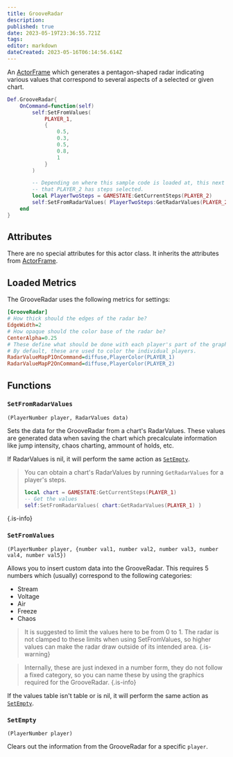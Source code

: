 ```yaml
---
title: GrooveRadar
description: 
published: true
date: 2023-05-19T23:36:55.721Z
tags: 
editor: markdown
dateCreated: 2023-05-16T06:14:56.614Z
---
```


An [ActorFrame](/en/dev/actors/actortypes/actorframe/_index) which generates a pentagon-shaped radar indicating various values that correspond to several aspects of a selected or given chart.

```lua
Def.GrooveRadar{
    OnCommand=function(self)
        self:SetFromValues(
            PLAYER_1,
            {
                0.5,
                0.3,
                0.5,
                0.8,
                1
            }
        )

        -- Depending on where this sample code is loaded at, this next call can be successful, or will result empty based on the case
        -- that PLAYER_2 has steps selected.
        local PlayerTwoSteps = GAMESTATE:GetCurrentSteps(PLAYER_2)
        self:SetFromRadarValues( PlayerTwoSteps:GetRadarValues(PLAYER_2) )
    end
}
```

## Attributes

There are no special attributes for this actor class. It inherits the attributes from [ActorFrame](/en/dev/actors/actortypes/actorframe/_index#attributes).

## Loaded Metrics

The GrooveRadar uses the following metrics for settings:

```ini
[GrooveRadar]
# How thick should the edges of the radar be?
EdgeWidth=2
# How opaque should the color base of the radar be?
CenterAlpha=0.25
# These define what should be done with each player's part of the graph.
# By default, these are used to color the individual players.
RadarValueMapP1OnCommand=diffuse,PlayerColor(PLAYER_1)
RadarValueMapP2OnCommand=diffuse,PlayerColor(PLAYER_2)
```

## Functions

### `SetFromRadarValues`
`(PlayerNumber player, RadarValues data)`

Sets the data for the GrooveRadar from a chart's RadarValues. These values are generated data when saving the chart which precalculate information like jump intensity, chaos charting, ammount of holds, etc.

If RadarValues is nil, it will perform the same action as [`SetEmpty`](#setempty).

> You can obtain a chart's RadarValues by running `GetRadarValues` for a player's steps.
> <!-- TODO: Make a wiki page for Steps functions before adding this in! -->
> <!-- For more information as to why GetRadarValues requires the PlayerNumber again, check [`GetRadarValues`](). -->
> ```lua
> local chart = GAMESTATE:GetCurrentSteps(PLAYER_1)
> -- Get the values
> self:SetFromRadarValues( chart:GetRadarValues(PLAYER_1) )
> ```
{.is-info}

### `SetFromValues`
`(PlayerNumber player, {number val1, number val2, number val3, number val4, number val5})`

Allows you to insert custom data into the GrooveRadar. This requires 5 numbers which (usually) correspond to the following categories:

- Stream
- Voltage
- Air
- Freeze
- Chaos

> It is suggested to limit the values here to be from 0 to 1. The radar is not clamped to these limits when using SetFromValues, so higher values can make the radar
> draw outside of its intended area.
{.is-warning}

> Internally, these are just indexed in a number form, they do not follow a fixed category, so you can name these by using the graphics required for the GrooveRadar.
{.is-info}

If the values table isn't table or is nil, it will perform the same action as [`SetEmpty`](#setempty).

### `SetEmpty`
`(PlayerNumber player)`

Clears out the information from the GrooveRadar for a specific `player`.
